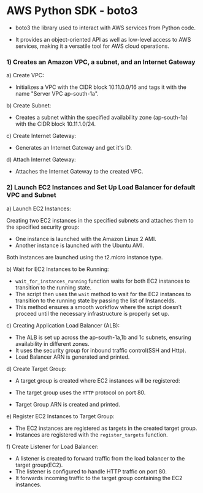 
# AWS Python SDK - boto3

- boto3 the library used to interact with AWS services from Python code. 

- It provides an object-oriented API as well as low-level access to AWS services, making it a versatile tool for AWS cloud operations.

### 1)  Creates an Amazon VPC, a subnet, and an Internet Gateway 



a) Create VPC: 
- Initializes a VPC with the CIDR block 10.11.0.0/16 and tags it with the name "Server VPC ap-south-1a".

b) Create Subnet: 
- Creates a subnet within the specified availability zone (ap-south-1a) with the CIDR block 10.11.1.0/24.

c) Create Internet Gateway: 
- Generates an Internet Gateway and get it's ID.

d) Attach Internet Gateway: 
- Attaches the Internet Gateway to the created VPC.



### 2) Launch EC2 Instances and Set Up Load Balancer for default VPC and Subnet
a) Launch EC2 Instances:

Creating two EC2 instances in the specified subnets and attaches them to the specified security group:

-  One instance is launched with the Amazon Linux 2 AMI.
- Another instance is launched with the Ubuntu AMI.

Both instances are launched using the t2.micro instance type.

b) Wait for EC2 Instances to be Running:

- `wait_for_instances_running` function waits for both EC2 instances to transition to the running state.
- The script then uses the `wait` method to wait for the EC2 instances to transition to the running state by passing the list of InstanceIds.
- This method ensures a smooth workflow where the script doesn’t proceed until the necessary infrastructure is properly set up.

c) Creating Application Load Balancer (ALB):

- The ALB is set up across the ap-south-1a,1b and 1c subnets, ensuring availability in different zones.
- It uses the security group for inbound traffic control(SSH and Http).
- Load Balancer ARN is generated and printed.

d) Create Target Group:
- A target group is created where EC2 instances will be registered:

- The target group uses the `HTTP` protocol on port 80.
- Target Group ARN is created and printed.

e) Register EC2 Instances to Target Group:
- The EC2 instances are registered as targets in the created target group.
- Instances are registered with the `register_targets` function.

f) Create Listener for Load Balancer:
- A listener is created to forward traffic from the load balancer to the target group(EC2).
- The listener is configured to handle HTTP traffic on port 80.
- It forwards incoming traffic to the target group containing the EC2 instances.
